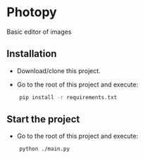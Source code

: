 # Photopy

Basic editor of images

## Installation

- Download/clone this project.

- Go to the root of this project and execute:

```bash
    pip install -r requirements.txt
```

## Start the project

- Go to the root of this project and execute:

```bash
    python ./main.py
```


